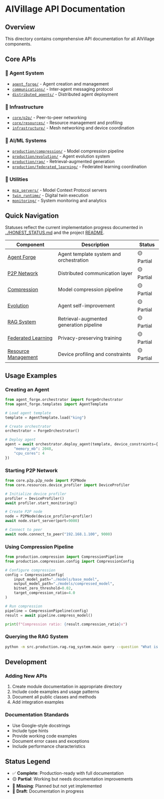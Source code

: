 # AIVillage API Documentation

## Overview

This directory contains comprehensive API documentation for all AIVillage components.

## Core APIs

### 🤖 Agent System
- [`agent_forge/`](agent_forge/) - Agent creation and management
- [`communications/`](communications/) - Inter-agent messaging protocol
- [`distributed_agents/`](distributed_agents/) - Distributed agent deployment

### 🔗 Infrastructure
- [`core/p2p/`](core/p2p/) - Peer-to-peer networking
- [`core/resources/`](core/resources/) - Resource management and profiling
- [`infrastructure/`](infrastructure/) - Mesh networking and device coordination

### 🧠 AI/ML Systems
- [`production/compression/`](production/compression/) - Model compression pipeline
- [`production/evolution/`](production/evolution/) - Agent evolution system
- [`production/rag/`](production/rag/) - Retrieval-augmented generation
- [`production/federated_learning/`](production/federated_learning/) - Federated learning coordination

### 🔧 Utilities
- [`mcp_servers/`](mcp_servers/) - Model Context Protocol servers
- [`twin_runtime/`](twin_runtime/) - Digital twin execution
- [`monitoring/`](monitoring/) - System monitoring and analytics

## Quick Navigation

Statuses reflect the current implementation progress documented in
[../HONEST_STATUS.md](../HONEST_STATUS.md) and the project
[README](../../README.md).

| Component | Description | Status |
|-----------|-------------|--------|
| [Agent Forge](agent_forge/README.md) | Agent template system and orchestration | 🟡 Partial |
| [P2P Network](core/p2p/README.md) | Distributed communication layer | 🟡 Partial |
| [Compression](production/compression/README.md) | Model compression pipeline | 🟡 Partial |
| [Evolution](production/evolution/README.md) | Agent self-improvement | 🟡 Partial |
| [RAG System](production/rag/README.md) | Retrieval-augmented generation pipeline | 🟡 Partial |
| [Federated Learning](production/federated_learning/README.md) | Privacy-preserving training | 🟡 Partial |
| [Resource Management](core/resources/README.md) | Device profiling and constraints | 🟡 Partial |

## Usage Examples

### Creating an Agent
```python
from agent_forge.orchestrator import ForgeOrchestrator
from agent_forge.templates import AgentTemplate

# Load agent template
template = AgentTemplate.load("king")

# Create orchestrator
orchestrator = ForgeOrchestrator()

# Deploy agent
agent = await orchestrator.deploy_agent(template, device_constraints={
    "memory_mb": 2048,
    "cpu_cores": 4
})
```

### Starting P2P Network
```python
from core.p2p.p2p_node import P2PNode
from core.resources.device_profiler import DeviceProfiler

# Initialize device profiler
profiler = DeviceProfiler()
await profiler.start_monitoring()

# Create P2P node
node = P2PNode(device_profiler=profiler)
await node.start_server(port=9000)

# Connect to peer
await node.connect_to_peer("192.168.1.100", 9000)
```

### Using Compression Pipeline
```python
from production.compression import CompressionPipeline
from production.compression.config import CompressionConfig

# Configure compression
config = CompressionConfig(
    input_model_path="./models/base_model",
    output_model_path="./models/compressed_model",
    bitnet_zero_threshold=0.02,
    target_compression_ratio=4.0
)

# Run compression
pipeline = CompressionPipeline(config)
result = await pipeline.compress_model()

print(f"Compression ratio: {result.compression_ratio}x")
```

### Querying the RAG System
```bash
python -m src.production.rag.rag_system.main query --question "What is RAG?"
```

## Development

### Adding New APIs

1. Create module documentation in appropriate directory
2. Include code examples and usage patterns
3. Document all public classes and methods
4. Add integration examples

### Documentation Standards

- Use Google-style docstrings
- Include type hints
- Provide working code examples
- Document error cases and exceptions
- Include performance characteristics

## Status Legend

- ✅ **Complete**: Production-ready with full documentation
- 🟡 **Partial**: Working but needs documentation improvements
- 🔴 **Missing**: Planned but not yet implemented
- 📝 **Draft**: Documentation in progress
